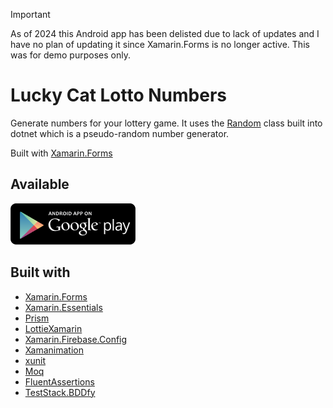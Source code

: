 > [!IMPORTANT]  
> As of 2024 this Android app has been delisted due to lack of updates and I have no plan of updating it since Xamarin.Forms is no longer active. This was for demo purposes only.


# Lucky Cat Lotto Numbers

Generate numbers for your lottery game. It uses the [Random](https://docs.microsoft.com/en-us/dotnet/api/system.random) class built into dotnet which is a pseudo-random number generator.

Built with [Xamarin.Forms](https://xamarin.com)

## Available 

[![](/Art/google-play-icon.png)](https://play.google.com/store/apps/details?id=dev.matthewregis.lottonumbers)

## Built with

* [Xamarin.Forms](https://www.xamarin.com/forms)
* [Xamarin.Essentials](https://www.github.com/xamarin/essentials)
* [Prism](https://github.com/PrismLibrary/Prism)
* [LottieXamarin](https://github.com/Baseflow/LottieXamarin)
* [Xamarin.Firebase.Config](https://github.com/xamarin/GooglePlayServicesComponents)
* [Xamanimation](https://github.com/jsuarezruiz/Xamanimation)
* [xunit](https://github.com/xunit/xunit)
* [Moq](https://github.com/moq/moq4)
* [FluentAssertions](https://fluentassertions.com/)
* [TestStack.BDDfy](https://github.com/TestStack/TestStack.BDDfy)
